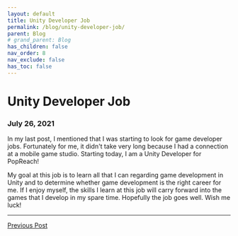 ```yaml
---
layout: default
title: Unity Developer Job
permalink: /blog/unity-developer-job/
parent: Blog
# grand_parent: Blog
has_children: false
nav_order: 8
nav_exclude: false
has_toc: false
---
```


# Unity Developer Job

### July 26, 2021

In my last post, I mentioned that I was starting to look for game developer jobs. Fortunately for me, it didn't take very long because I had a connection at a mobile game studio. Starting today, I am a Unity Developer for PopReach!

My goal at this job is to learn all that I can regarding game development in Unity and to determine whether game development is the right career for me. If I enjoy myself, the skills I learn at this job will carry forward into the games that I develop in my spare time. Hopefully the job goes well. Wish me luck!

<hr>
<span style="text-align: left"><a href="/blog/task-app-deployment">Previous Post</a></span>
<!-- <span style="float: right"><a href="/blog/unity-developer-job">Next Post</a></span> -->
